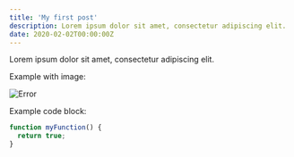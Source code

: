 ```yaml
---
title: 'My first post'
description: Lorem ipsum dolor sit amet, consectetur adipiscing elit.
date: 2020-02-02T00:00:00Z
---
```


Lorem ipsum dolor sit amet, consectetur adipiscing elit.

Example with image:

![Error](/assets/images/posts/error.png)

Example code block:

```js
function myFunction() {
  return true;
}
```
